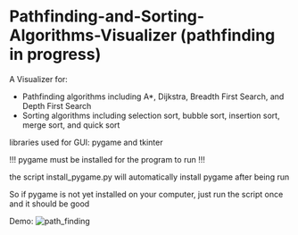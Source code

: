 # Pathfinding-and-Sorting-Algorithms-Visualizer (pathfinding in progress)
A Visualizer for:
  - Pathfinding algorithms including A*, Dijkstra, Breadth First Search, and Depth First Search
  - Sorting algorithms including selection sort, bubble sort, insertion sort, merge sort, and quick sort

libraries used for GUI: pygame and tkinter


!!! pygame must be installed for the program to run !!!

the script install_pygame.py will automatically install pygame after being run

So if pygame is not yet installed on your computer, just run the script once and it should be good

Demo:
![path_finding](https://user-images.githubusercontent.com/83048295/127873388-f4197e8e-1e84-4d2d-a776-e2a5f2758bbf.gif)
